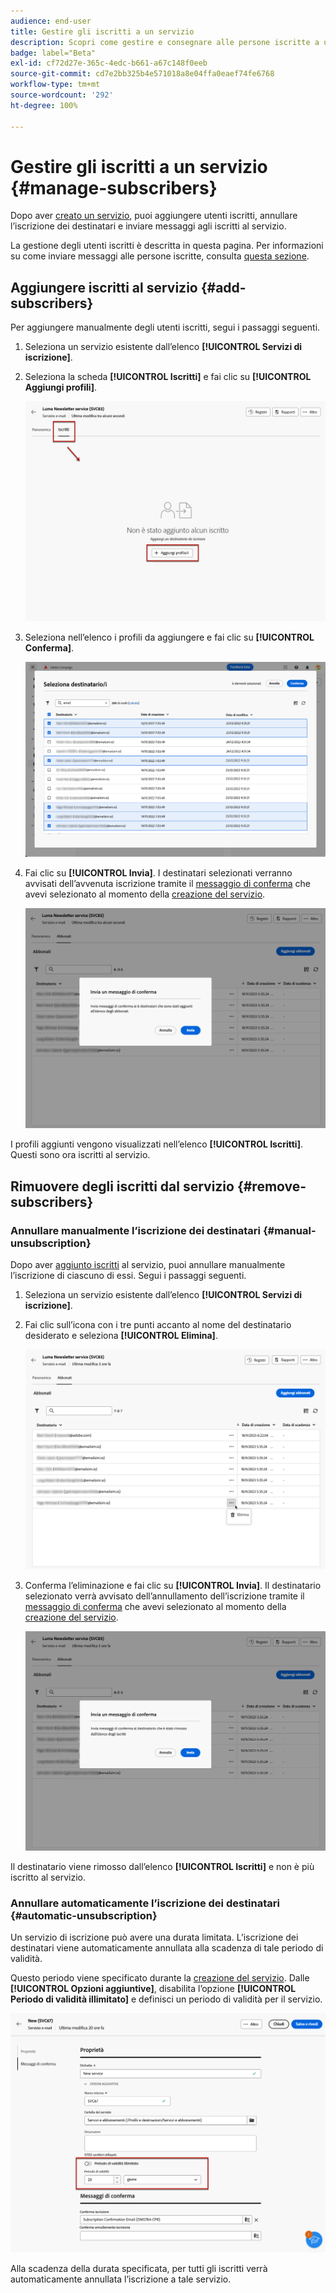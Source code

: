 ```yaml
---
audience: end-user
title: Gestire gli iscritti a un servizio
description: Scopri come gestire e consegnare alle persone iscritte a un servizio in Adobe Campaign Web
badge: label="Beta"
exl-id: cf72d27e-365c-4edc-b661-a67c148f0eeb
source-git-commit: cd7e2bb325b4e571018a8e04ffa0eaef74fe6768
workflow-type: tm+mt
source-wordcount: '292'
ht-degree: 100%

---
```


# Gestire gli iscritti a un servizio {#manage-subscribers}

Dopo aver [creato un servizio](manage-services.md#create-service), puoi aggiungere utenti iscritti, annullare l’iscrizione dei destinatari e inviare messaggi agli iscritti al servizio.

La gestione degli utenti iscritti è descritta in questa pagina. Per informazioni su come inviare messaggi alle persone iscritte, consulta [questa sezione](../msg/send-to-subscribers.md).

## Aggiungere iscritti al servizio {#add-subscribers}

Per aggiungere manualmente degli utenti iscritti, segui i passaggi seguenti.

1. Seleziona un servizio esistente dall’elenco **[!UICONTROL Servizi di iscrizione]**.

1. Seleziona la scheda **[!UICONTROL Iscritti]** e fai clic su **[!UICONTROL Aggiungi profili]**.

   ![](assets/service-subscribers-tab.png)

1. Seleziona nell’elenco i profili da aggiungere e fai clic su **[!UICONTROL Conferma]**.

   ![](assets/service-subscribers-select-profiles.png)

1. Fai clic su **[!UICONTROL Invia]**.<!--if you click cancel, does it mean that no message is sent but recipients are still subscribed, or they are not subscribed? it's 2 different actions in the console)--> I destinatari selezionati verranno avvisati dell’avvenuta iscrizione tramite il [messaggio di conferma](manage-services.md#create-confirmation-message) che avevi selezionato al momento della [creazione del servizio](manage-services.md#create-service).

   ![](assets/service-subscribers-confirmation-msg.png)

I profili aggiunti vengono visualizzati nell’elenco **[!UICONTROL Iscritti]**. Questi sono ora iscritti al servizio.

## Rimuovere degli iscritti dal servizio {#remove-subscribers}

### Annullare manualmente l’iscrizione dei destinatari {#manual-unsubscription}

Dopo aver [aggiunto iscritti](#add-subscribers) al servizio, puoi annullare manualmente l’iscrizione di ciascuno di essi. Segui i passaggi seguenti.

1. Seleziona un servizio esistente dall’elenco **[!UICONTROL Servizi di iscrizione]**.

1. Fai clic sull’icona con i tre punti accanto al nome del destinatario desiderato e seleziona **[!UICONTROL Elimina]**.

   ![](assets/service-subscribers-delete.png)

1. Conferma l’eliminazione e fai clic su **[!UICONTROL Invia]**. Il destinatario selezionato verrà avvisato dell’annullamento dell’iscrizione tramite il [messaggio di conferma](manage-services.md#create-confirmation-message) che avevi selezionato al momento della [creazione del servizio](manage-services.md#create-service).

   ![](assets/service-subscribers-delete-confirmation.png)

Il destinatario viene rimosso dall’elenco **[!UICONTROL Iscritti]** e non è più iscritto al servizio.

### Annullare automaticamente l’iscrizione dei destinatari {#automatic-unsubscription}

Un servizio di iscrizione può avere una durata limitata. L’iscrizione dei destinatari viene automaticamente annullata alla scadenza di tale periodo di validità.

Questo periodo viene specificato durante la [creazione del servizio](manage-services.md#create-service). Dalle **[!UICONTROL Opzioni aggiuntive]**, disabilita l’opzione **[!UICONTROL Periodo di validità illimitato]** e definisci un periodo di validità per il servizio.

![](assets/service-create-validity-period.png)

Alla scadenza della durata specificata, per tutti gli iscritti verrà automaticamente annullata l’iscrizione a tale servizio.
